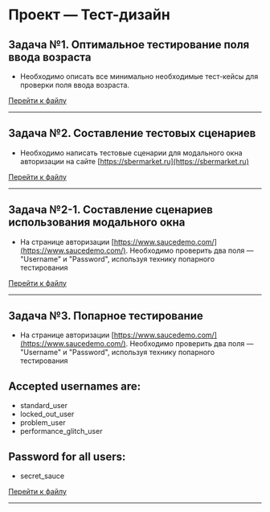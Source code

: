 # Проект — Тест-дизайн

## Задача №1. Оптимальное тестирование поля ввода возраста 

- Необходимо описать все минимально необходимые тест-кейсы для проверки поля ввода возраста.

[Перейти к файлу](https://github.com/Alexsandr-Konovalov/Project__test-design/blob/main/Task-1.md)

***

## Задача №2. Составление тестовых сценариев

- Необходимо написать тестовые сценарии для модального окна авторизации на сайте [https://sbermarket.ru](https://sbermarket.ru)

[Перейти к файлу](https://github.com/Alexsandr-Konovalov/Project__test-design/blob/main/Task-2.md)

***

## Задача №2-1. Составление сценариев **использования** модального окна

- На странице авторизации [https://www.saucedemo.com/](https://www.saucedemo.com/). Необходимо проверить два поля — "Username" и "Password", используя технику попарного тестирования

[Перейти к файлу]()

***

## Задача №3. Попарное тестирование

- На странице авторизации [https://www.saucedemo.com/](https://www.saucedemo.com/). Необходимо проверить два поля — "Username" и "Password", используя технику попарного тестирования

## Accepted usernames are:

- standard_user
- locked_out_user
- problem_user
- performance_glitch_user

## Password for all users:
- secret_sauce

[Перейти к файлу]()

***
